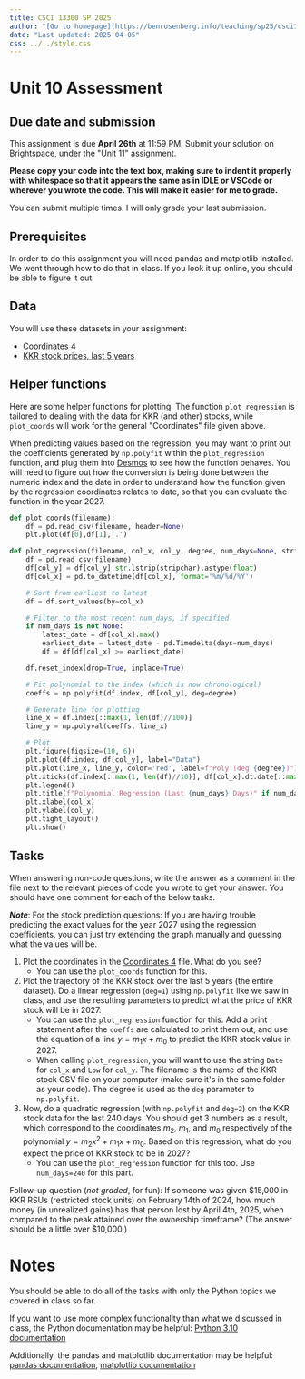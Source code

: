 ```yaml
---
title: CSCI 13300 SP 2025
author: "[Go to homepage](https://benrosenberg.info/teaching/sp25/csci13300.html)"
date: "Last updated: 2025-04-05"
css: ../../style.css
---
```


# Unit 10 Assessment

## Due date and submission

This assignment is due **April 26th** at 11:59 PM. Submit your solution on Brightspace, under the "Unit 11" assignment.

**Please copy your code into the text box, making sure to indent it properly with whitespace so that it appears the same as in IDLE or VSCode or wherever you wrote the code. This will make it easier for me to grade.**

You can submit multiple times. I will only grade your last submission.

## Prerequisites

In order to do this assignment you will need pandas and matplotlib installed. We went through how to do that in class. If you look it up online, you should be able to figure it out.

## Data

You will use these datasets in your assignment:

- [Coordinates 4](coordinates_4.txt)
- [KKR stock prices, last 5 years](KKR_5Y.csv)

## Helper functions

Here are some helper functions for plotting. The function `plot_regression` is tailored to dealing with the data for KKR (and other) stocks, while `plot_coords` will work for the general "Coordinates" file given above.

When predicting values based on the regression, you may want to print out the coefficients generated by `np.polyfit` within the `plot_regression` function, and plug them into [Desmos](https://www.desmos.com/calculator) to see how the function behaves. You will need to figure out how the conversion is being done between the numeric index and the date in order to understand how the function given by the regression coordinates relates to date, so that you can evaluate the function in the year 2027.

```python
def plot_coords(filename):
    df = pd.read_csv(filename, header=None)
    plt.plot(df[0],df[1],'.')

def plot_regression(filename, col_x, col_y, degree, num_days=None, stripchar='$'):
    df = pd.read_csv(filename)
    df[col_y] = df[col_y].str.lstrip(stripchar).astype(float)
    df[col_x] = pd.to_datetime(df[col_x], format='%m/%d/%Y')

    # Sort from earliest to latest
    df = df.sort_values(by=col_x)

    # Filter to the most recent num_days, if specified
    if num_days is not None:
        latest_date = df[col_x].max()
        earliest_date = latest_date - pd.Timedelta(days=num_days)
        df = df[df[col_x] >= earliest_date]

    df.reset_index(drop=True, inplace=True)

    # Fit polynomial to the index (which is now chronological)
    coeffs = np.polyfit(df.index, df[col_y], deg=degree)

    # Generate line for plotting
    line_x = df.index[::max(1, len(df)//100)]
    line_y = np.polyval(coeffs, line_x)

    # Plot
    plt.figure(figsize=(10, 6))
    plt.plot(df.index, df[col_y], label="Data")
    plt.plot(line_x, line_y, color='red', label=f"Poly (deg {degree})")
    plt.xticks(df.index[::max(1, len(df)//10)], df[col_x].dt.date[::max(1, len(df)//10)], rotation=25)
    plt.legend()
    plt.title(f"Polynomial Regression (Last {num_days} Days)" if num_days else "Polynomial Regression")
    plt.xlabel(col_x)
    plt.ylabel(col_y)
    plt.tight_layout()
    plt.show()
```

## Tasks

When answering non-code questions, write the answer as a comment in the file next to the relevant pieces of code you wrote to get your answer. You should have one comment for each of the below tasks.

***Note***: For the stock prediction questions: If you are having trouble predicting the exact values for the year 2027 using the regression coefficients, you can just try extending the graph manually and guessing what the values will be.

1. Plot the coordinates in the [Coordinates 4](coordinates_4.txt) file. What do you see?
   - You can use the `plot_coords` function for this.
2. Plot the trajectory of the KKR stock over the last 5 years (the entire dataset). Do a linear regression (`deg=1`) using `np.polyfit` like we saw in class, and use the resulting parameters to predict what the price of KKR stock will be in 2027.
   - You can use the `plot_regression` function for this. Add a print statement after the `coeffs` are calculated to print them out, and use the equation of a line $y=m_1 x + m_0$ to predict the KKR stock value in 2027.
   - When calling `plot_regression`, you will want to use the string `Date` for `col_x` and `Low` for `col_y`. The filename is the name of the KKR stock CSV file on your computer (make sure it's in the same folder as your code). The degree is used as the `deg` parameter to `np.polyfit`.
3. Now, do a quadratic regression (with `np.polyfit` and `deg=2`) on the KKR stock data for the last 240 days. You should get 3 numbers as a result, which correspond to the coordinates $m_2$, $m_1$, and $m_0$ respectively of the polynomial $y = m_2x^2 + m_1x + m_0$. Based on this regression, what do you expect the price of KKR stock to be in 2027?
   - You can use the `plot_regression` function for this too. Use `num_days=240` for this part.


Follow-up question (*not graded*, for fun): If someone was given \$15,000 in KKR RSUs (restricted stock units) on February 14th of 2024, how much money (in unrealized gains) has that person lost by April 4th, 2025, when compared to the peak attained over the ownership timeframe? (The answer should be a little over \$10,000.)

# Notes

You should be able to do all of the tasks with only the Python topics we covered in class so far.

If you want to use more complex functionality than what we discussed in class, the Python documentation may be helpful: [Python 3.10 documentation](https://docs.python.org/3.10/)

Additionally, the pandas and matplotlib documentation may be helpful: [pandas documentation](https://pandas.pydata.org/docs/), [matplotlib documentation](https://matplotlib.org/stable/index.html)